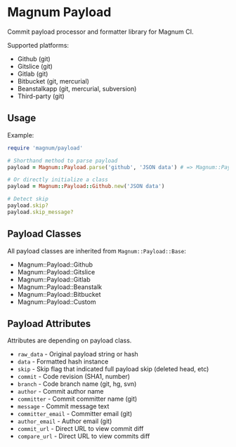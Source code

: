 # Magnum Payload

Commit payload processor and formatter library for Magnum CI.

Supported platforms:

- Github (git)
- Gitslice (git)
- Gitlab (git)
- Bitbucket (git, mercurial)
- Beanstalkapp (git, mercurial, subversion)
- Third-party (git)

## Usage

Example:

```ruby
require 'magnum/payload'

# Shorthand method to parse payload
payload = Magnum::Payload.parse('github', 'JSON data') # => Magnum::Payload::Github

# Or directly initialize a class
payload = Magnum::Payload::Github.new('JSON data')

# Detect skip
payload.skip?
payload.skip_message?
```

## Payload Classes

All payload classes are inherited from `Magnum::Payload::Base`:

- Magnum::Payload::Github
- Magnum::Payload::Gitslice
- Magnum::Payload::Gitlab
- Magnum::Payload::Beanstalk
- Magnum::Payload::Bitbucket
- Magnum::Payload::Custom

## Payload Attributes

Attributes are depending on payload class.

- `raw_data` - Original payload string or hash
- `data` - Formatted hash instance
- `skip` - Skip flag that indicated full payload skip (deleted head, etc)
- `commit` - Code revision (SHA1, number)
- `branch` - Code branch name (git, hg, svn)
- `author` - Commit author name
- `committer` - Commit committer name (git)
- `message` - Commit message text
- `committer_email` - Committer email (git)
- `author_email` - Author email (git)
- `commit_url` - Direct URL to view commit diff
- `compare_url` - Direct URL to view commits diff